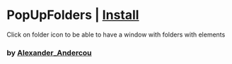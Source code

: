 # PopUpFolders | [Install](https://raw.githubusercontent.com/InfiniteCraftCommunity/userscripts/master/userscripts/24sandualexandru/PopUpFoldersByAlex/index.user.js)
Click on folder icon to be able to have a window with folders with elements
### by [Alexander_Andercou](https://github.com/24sanduAlexandru)
